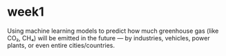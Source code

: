 # week1
Using machine learning models to predict how much greenhouse gas (like CO₂, CH₄) will be emitted in the future — by industries, vehicles, power plants, or even entire cities/countries.
